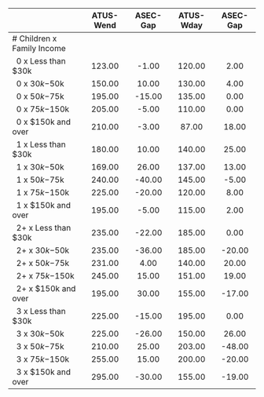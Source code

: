 
|                      |    ATUS-Wend |     ASEC-Gap |    ATUS-Wday |     ASEC-Gap |
| -------------------- | :----------: | :----------: | :----------: | :----------: |
| # Children x Family Income |              |              |              |              |
| &nbsp;&nbsp;0 x Less than $30k |       123.00 |        -1.00 |       120.00 |         2.00 |
| &nbsp;&nbsp;0 x $30k-$50k |       150.00 |        10.00 |       130.00 |         4.00 |
| &nbsp;&nbsp;0 x $50k-$75k |       195.00 |       -15.00 |       135.00 |         0.00 |
| &nbsp;&nbsp;0 x $75k-$150k |       205.00 |        -5.00 |       110.00 |         0.00 |
| &nbsp;&nbsp;0 x $150k and over |       210.00 |        -3.00 |        87.00 |        18.00 |
| &nbsp;&nbsp;1 x Less than $30k |       180.00 |        10.00 |       140.00 |        25.00 |
| &nbsp;&nbsp;1 x $30k-$50k |       169.00 |        26.00 |       137.00 |        13.00 |
| &nbsp;&nbsp;1 x $50k-$75k |       240.00 |       -40.00 |       145.00 |        -5.00 |
| &nbsp;&nbsp;1 x $75k-$150k |       225.00 |       -20.00 |       120.00 |         8.00 |
| &nbsp;&nbsp;1 x $150k and over |       195.00 |        -5.00 |       115.00 |         2.00 |
| &nbsp;&nbsp;2+ x Less than $30k |       235.00 |       -22.00 |       185.00 |         0.00 |
| &nbsp;&nbsp;2+ x $30k-$50k |       235.00 |       -36.00 |       185.00 |       -20.00 |
| &nbsp;&nbsp;2+ x $50k-$75k |       231.00 |         4.00 |       140.00 |        20.00 |
| &nbsp;&nbsp;2+ x $75k-$150k |       245.00 |        15.00 |       151.00 |        19.00 |
| &nbsp;&nbsp;2+ x $150k and over |       195.00 |        30.00 |       155.00 |       -17.00 |
| &nbsp;&nbsp;3 x Less than $30k |       225.00 |       -15.00 |       195.00 |         0.00 |
| &nbsp;&nbsp;3 x $30k-$50k |       225.00 |       -26.00 |       150.00 |        26.00 |
| &nbsp;&nbsp;3 x $50k-$75k |       210.00 |        25.00 |       203.00 |       -48.00 |
| &nbsp;&nbsp;3 x $75k-$150k |       255.00 |        15.00 |       200.00 |       -20.00 |
| &nbsp;&nbsp;3 x $150k and over |       295.00 |       -30.00 |       155.00 |       -19.00 |

